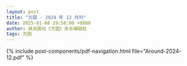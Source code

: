 ```yaml
---
layout: post
title: "方圆 - 2024 年 12 月刊"
date: 2025-01-08 19:58:00 +0800
author: 抹岚报社《方圆》杂志编辑处
tags: 方圆
---
```


{% include post-components/pdf-navigation.html file="Around-2024-12.pdf" %}